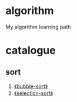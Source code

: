 # algorithm

My algorithm learning path

# catalogue

## sort

1. [《bubble-sort》](https://github.com/lmxyjy/algorithm/blob/main/bubble-sort/index.ts)
2. [《selection-sort》](https://github.com/lmxyjy/algorithm/blob/main/selection-sort/index.ts)
